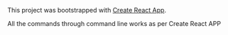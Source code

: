 This project was bootstrapped with [Create React App](https://github.com/facebookincubator/create-react-app).

All the commands through command line works as per Create React APP
